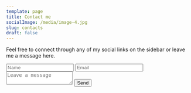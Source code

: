 ```yaml
---
template: page
title: Contact me
socialImage: /media/image-4.jpg
slug: contacts
draft: false
---
```

Feel free to connect through any of my social links on the sidebar or leave me a message here.

<div class="cont-contactBtn">
	<div class="cont-flip"
		<div class="back">
			<a href="#" class="flip close"></a>
				<form class="contact-form" method="POST" enctype="application/x-www-form-urlencoded" name="contact-form" netlify-honeypot="bot-field" data-netlify="true">
					<input type="hidden" name="form-name" value="contact-form">
					<input class="gutter" type="text" placeholder="Name" name="name">
					<input type="text" placeholder="Email" name="email">
					<textarea name="message" placeholder="Leave a message"></textarea>
					<button type="submit">Send</button>
				</form>
		</div>
	</div>